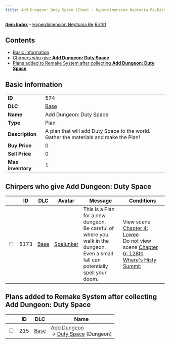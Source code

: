 ```yaml
---
title: Add Dungeon: Duty Space (Item) - Hyperdimension Neptunia Re;Birth1
---
```


[**Item Index**](/neptunia/rb1/item/index.html) - [Hyperdimension Neptunia Re;Birth1](/neptunia/rb1)

## Contents

- [Basic information](#basic-information)
- [Chirpers who give **Add Dungeon: Duty Space**](#chirpers-who-give-add-dungeon-duty-space)
- [Plans added to Remake System after collecting **Add Dungeon: Duty Space**](#plans-added-to-remake-system-after-collecting-add-dungeon-duty-space)
## Basic information

|   |   |
| -- | -- |
| **ID** | 574 |
| **DLC** | [Base](/neptunia/rb1/dlc/1-base.html) |
| **Name** | Add Dungeon: Duty Space |
| **Type** | Plan |
| **Description** | A plan that will add Duty Space to the world. Gather the materials and make the Plan! |
| **Buy Price** | 0 |
| **Sell Price** | 0 |
| **Max inventory** | 1 |


## Chirpers who give **Add Dungeon: Duty Space**

|    | ID | DLC | Avatar | Message | Conditions |
| -- | -- | --- | ------ | ------- | ---------- |
| <input type="checkbox" id="rb1-chirper-event-1-5173" class="trackbox" /> | 5173 | [Base](/neptunia/rb1/dlc/1-base.html) | [Spelunker](/neptunia/rb1/undefined/1-244-spelunker.html) | This is a Plan for a new dungeon.<br />Be careful of where you walk in the dungeon.<br />Even a small fall can potentially spell your doom. | View scene [Chapter 4: Lowee](/neptunia/rb1/scene/1-402-chapter-4-lowee.html)<br />Do not view scene [Chapter 6: 128th Where's Histy Summit](/neptunia/rb1/scene/1-601-chapter-6-128th-wheres-histy-summit.html) |


## Plans added to Remake System after collecting **Add Dungeon: Duty Space**

|    | ID | DLC | Name |
| -- | -- | --- | ---- |
| <input type="checkbox" id="rb1-remake-1-215" class="trackbox" /> | 215 | [Base](/neptunia/rb1/dlc/1-base.html) | [Add Dungeon](/neptunia/rb1/remake/1-215-add-dungeon.html)<br /> → [Duty Space](/neptunia/rb1/dungeon/1-109-duty-space.html) (Dungeon) |
